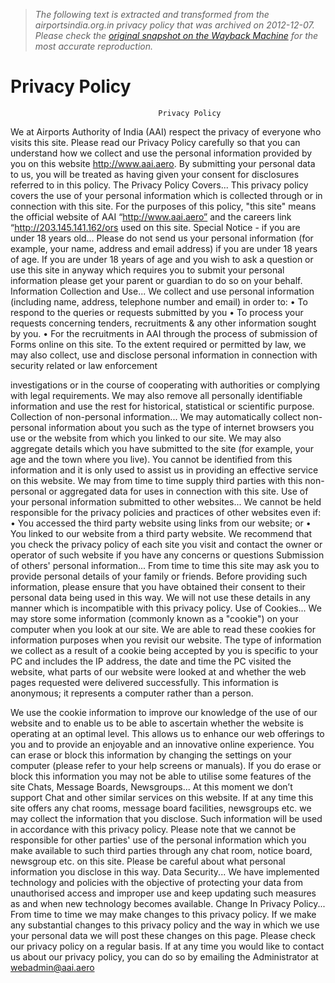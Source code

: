 > *The following text is extracted and transformed from the airportsindia.org.in privacy policy that was archived on 2012-12-07. Please check the [original snapshot on the Wayback Machine](https://web.archive.org/web/20121207032805id_/http%3A//www.airportsindia.org.in/misc/AAI_Privacy_Policy.pdf) for the most accurate reproduction.*

# Privacy Policy

                                     Privacy Policy
We at Airports Authority of India (AAI) respect the privacy of everyone who visits
this site. Please read our Privacy Policy carefully so that you can understand how we
collect and use the personal information provided by you on this website
http://www.aai.aero.
By submitting your personal data to us, you will be treated as having given your
consent for disclosures referred to in this policy.
The Privacy Policy Covers...
This privacy policy covers the use of your personal information which is collected
through or in connection with this site. For the purposes of this policy, "this site"
means the official website of AAI “http://www.aai.aero” and the careers link
“http://203.145.141.162/ors used on this site.
Special Notice - if you are under 18 years old...
Please do not send us your personal information (for example, your name, address
and email address) if you are under 18 years of age. If you are under 18 years of age
and you wish to ask a question or use this site in anyway which requires you to
submit your personal information please get your parent or guardian to do so on your
behalf.
Information Collection and Use...
We collect and use personal information (including name, address, telephone number
and email) in order to:
       •    To respond to the queries or requests submitted by you
       •    To process your requests concerning tenders, recruitments & any other
            information sought by you.
       •    For the recruitments in AAI through the process of submission of Forms
            online on this site.
To the extent required or permitted by law, we may also collect, use and disclose
personal information in connection with security related or law enforcement


investigations or in the course of cooperating with authorities or complying with legal
requirements.
We may also remove all personally identifiable information and use the rest for
historical, statistical or scientific purpose.
Collection of non-personal information...
We may automatically collect non-personal information about you such as the type of
internet browsers you use or the website from which you linked to our site. We may
also aggregate details which you have submitted to the site (for example, your age
and the town where you live). You cannot be identified from this information and it is
only used to assist us in providing an effective service on this website. We may from
time to time supply third parties with this non-personal or aggregated data for uses in
connection with this site.
Use of your personal information submitted to other websites...
We cannot be held responsible for the privacy policies and practices of other websites
even if:
      •     You accessed the third party website using links from our website; or
      •     You linked to our website from a third party website.
We recommend that you check the privacy policy of each site you visit and contact
the owner or operator of such website if you have any concerns or questions
Submission of others' personal information...
From time to time this site may ask you to provide personal details of your family or
friends. Before providing such information, please ensure that you have obtained their
consent to their personal data being used in this way. We will not use these details in
any manner which is incompatible with this privacy policy.
Use of Cookies...
We may store some information (commonly known as a "cookie") on your computer
when you look at our site. We are able to read these cookies for information purposes
when you revisit our website. The type of information we collect as a result of a
cookie being accepted by you is specific to your PC and includes the IP address, the
date and time the PC visited the website, what parts of our website were looked at and
whether the web pages requested were delivered successfully. This information is
anonymous; it represents a computer rather than a person.


We use the cookie information to improve our knowledge of the use of our website
and to enable us to be able to ascertain whether the website is operating at an optimal
level. This allows us to enhance our web offerings to you and to provide an enjoyable
and an innovative online experience.
You can erase or block this information by changing the settings on your computer
(please refer to your help screens or manuals). If you do erase or block this
information you may not be able to utilise some features of the site
Chats, Message Boards, Newsgroups...
At this moment we don’t support Chat and other similar services on this website. If at
any time this site offers any chat rooms, message board facilities, newsgroups etc. we
may collect the information that you disclose. Such information will be used in
accordance with this privacy policy. Please note that we cannot be responsible for
other parties' use of the personal information which you make available to such third
parties through any chat room, notice board, newsgroup etc. on this site. Please be
careful about what personal information you disclose in this way.
Data Security...
We have implemented technology and policies with the objective of protecting your
data from unauthorised access and improper use and keep updating such measures as
and when new technology becomes available.
Change In Privacy Policy...
From time to time we may make changes to this privacy policy. If we make any
substantial changes to this privacy policy and the way in which we use your personal
data we will post these changes on this page. Please check our privacy policy on a
regular basis.
If at any time you would like to contact us about our privacy policy, you can do so by
emailing the Administrator at webadmin@aai.aero

